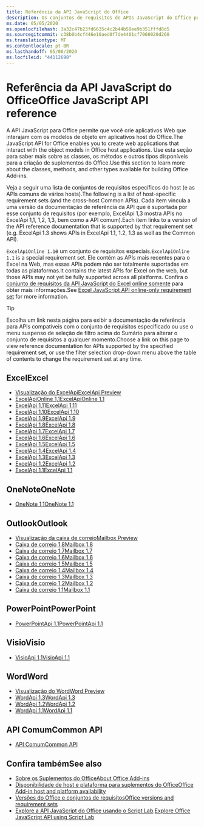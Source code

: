 ```yaml
---
title: Referência da API JavaScript do Office
description: Os conjuntos de requisitos de APIs JavaScript do Office por host.
ms.date: 05/05/2020
ms.openlocfilehash: 3a32c47b23fd6635c4c2b44b58ee9b351fffd8d5
ms.sourcegitcommit: c38b0b4cf446e10aed0f7de4401cf7060020d260
ms.translationtype: MT
ms.contentlocale: pt-BR
ms.lasthandoff: 05/06/2020
ms.locfileid: "44112698"
---
```

# <a name="office-javascript-api-reference"></a><span data-ttu-id="af589-103">Referência da API JavaScript do Office</span><span class="sxs-lookup"><span data-stu-id="af589-103">Office JavaScript API reference</span></span>

<span data-ttu-id="af589-104">A API JavaScript para Office permite que você crie aplicativos Web que interajam com os modelos de objeto em aplicativos host do Office.</span><span class="sxs-lookup"><span data-stu-id="af589-104">The JavaScript API for Office enables you to create web applications that interact with the object models in Office host applications.</span></span> <span data-ttu-id="af589-105">Use esta seção para saber mais sobre as classes, os métodos e outros tipos disponíveis para a criação de suplementos do Office.</span><span class="sxs-lookup"><span data-stu-id="af589-105">Use this section to learn more about the classes, methods, and other types available for building Office Add-ins.</span></span>

<span data-ttu-id="af589-106">Veja a seguir uma lista de conjuntos de requisitos específicos do host (e as APIs comuns de vários hosts).</span><span class="sxs-lookup"><span data-stu-id="af589-106">The following is a list of host-specific requirement sets (and the cross-host Common APIs).</span></span> <span data-ttu-id="af589-107">Cada item vincula a uma versão da documentação de referência da API que é suportada por esse conjunto de requisitos (por exemplo, ExcelApi 1,3 mostra APIs no ExcelApi 1,1, 1,2, 1,3, bem como a API comum).</span><span class="sxs-lookup"><span data-stu-id="af589-107">Each item links to a version of the API reference documentation that is supported by that requirement set (e.g. ExcelApi 1.3 shows APIs in ExcelApi 1.1, 1.2, 1.3 as well as the Common API).</span></span>

<span data-ttu-id="af589-108">`ExcelApiOnline 1.1`é um conjunto de requisitos especiais.</span><span class="sxs-lookup"><span data-stu-id="af589-108">`ExcelApiOnline 1.1` is a special requirement set.</span></span> <span data-ttu-id="af589-109">Ele contém as APIs mais recentes para o Excel na Web, mas essas APIs podem não ser totalmente suportadas em todas as plataformas.</span><span class="sxs-lookup"><span data-stu-id="af589-109">It contains the latest APIs for Excel on the web, but those APIs may not yet be fully supported across all platforms.</span></span> <span data-ttu-id="af589-110">Confira o [conjunto de requisitos da API JavaScript do Excel online somente](/office/dev/add-ins/reference/requirement-sets/excel-api-online-requirement-set) para obter mais informações.</span><span class="sxs-lookup"><span data-stu-id="af589-110">See [Excel JavaScript API online-only requirement set](/office/dev/add-ins/reference/requirement-sets/excel-api-online-requirement-set) for more information.</span></span>

> [!TIP]
> <span data-ttu-id="af589-111">Escolha um link nesta página para exibir a documentação de referência para APIs compatíveis com o conjunto de requisitos especificado ou use o menu suspenso de seleção de filtro acima do Sumário para alterar o conjunto de requisitos a qualquer momento.</span><span class="sxs-lookup"><span data-stu-id="af589-111">Choose a link on this page to view reference documentation for APIs supported by the specified requirement set, or use the filter selection drop-down menu above the table of contents to change the requirement set at any time.</span></span>

## <a name="excel"></a><span data-ttu-id="af589-112">Excel</span><span class="sxs-lookup"><span data-stu-id="af589-112">Excel</span></span>

- [<span data-ttu-id="af589-113">Visualização do ExcelApi</span><span class="sxs-lookup"><span data-stu-id="af589-113">ExcelApi Preview</span></span>](/javascript/api/excel?view=excel-js-preview)
- [<span data-ttu-id="af589-114">ExcelApiOnline 1,1</span><span class="sxs-lookup"><span data-stu-id="af589-114">ExcelApiOnline 1.1</span></span>](/javascript/api/excel?view=excel-js-online)
- [<span data-ttu-id="af589-115">ExcelApi 1,11</span><span class="sxs-lookup"><span data-stu-id="af589-115">ExcelApi 1.11</span></span>](/javascript/api/excel?view=excel-js-1.11)
- [<span data-ttu-id="af589-116">ExcelApi 1.10</span><span class="sxs-lookup"><span data-stu-id="af589-116">ExcelApi 1.10</span></span>](/javascript/api/excel?view=excel-js-1.10)
- [<span data-ttu-id="af589-117">ExcelApi 1.9</span><span class="sxs-lookup"><span data-stu-id="af589-117">ExcelApi 1.9</span></span>](/javascript/api/excel?view=excel-js-1.9)
- [<span data-ttu-id="af589-118">ExcelApi 1.8</span><span class="sxs-lookup"><span data-stu-id="af589-118">ExcelApi 1.8</span></span>](/javascript/api/excel?view=excel-js-1.8)
- [<span data-ttu-id="af589-119">ExcelApi 1.7</span><span class="sxs-lookup"><span data-stu-id="af589-119">ExcelApi 1.7</span></span>](/javascript/api/excel?view=excel-js-1.7)
- [<span data-ttu-id="af589-120">ExcelApi 1.6</span><span class="sxs-lookup"><span data-stu-id="af589-120">ExcelApi 1.6</span></span>](/javascript/api/excel?view=excel-js-1.6)
- [<span data-ttu-id="af589-121">ExcelApi 1.5</span><span class="sxs-lookup"><span data-stu-id="af589-121">ExcelApi 1.5</span></span>](/javascript/api/excel?view=excel-js-1.5)
- [<span data-ttu-id="af589-122">ExcelApi 1.4</span><span class="sxs-lookup"><span data-stu-id="af589-122">ExcelApi 1.4</span></span>](/javascript/api/excel?view=excel-js-1.4)
- [<span data-ttu-id="af589-123">ExcelApi 1.3</span><span class="sxs-lookup"><span data-stu-id="af589-123">ExcelApi 1.3</span></span>](/javascript/api/excel?view=excel-js-1.3)
- [<span data-ttu-id="af589-124">ExcelApi 1.2</span><span class="sxs-lookup"><span data-stu-id="af589-124">ExcelApi 1.2</span></span>](/javascript/api/excel?view=excel-js-1.2)
- [<span data-ttu-id="af589-125">ExcelApi 1.1</span><span class="sxs-lookup"><span data-stu-id="af589-125">ExcelApi 1.1</span></span>](/javascript/api/excel?view=excel-js-1.1)

## <a name="onenote"></a><span data-ttu-id="af589-126">OneNote</span><span class="sxs-lookup"><span data-stu-id="af589-126">OneNote</span></span>

- [<span data-ttu-id="af589-127">OneNote 1,1</span><span class="sxs-lookup"><span data-stu-id="af589-127">OneNote 1.1</span></span>](/javascript/api/onenote?view=onenote-js-1.1)

## <a name="outlook"></a><span data-ttu-id="af589-128">Outlook</span><span class="sxs-lookup"><span data-stu-id="af589-128">Outlook</span></span>

- [<span data-ttu-id="af589-129">Visualização da caixa de correio</span><span class="sxs-lookup"><span data-stu-id="af589-129">Mailbox Preview</span></span>](/javascript/api/outlook?view=outlook-js-preview)
- [<span data-ttu-id="af589-130">Caixa de correio 1.8</span><span class="sxs-lookup"><span data-stu-id="af589-130">Mailbox 1.8</span></span>](/javascript/api/outlook?view=outlook-js-1.8)
- [<span data-ttu-id="af589-131">Caixa de correio 1.7</span><span class="sxs-lookup"><span data-stu-id="af589-131">Mailbox 1.7</span></span>](/javascript/api/outlook?view=outlook-js-1.7)
- [<span data-ttu-id="af589-132">Caixa de correio 1.6</span><span class="sxs-lookup"><span data-stu-id="af589-132">Mailbox 1.6</span></span>](/javascript/api/outlook?view=outlook-js-1.6)
- [<span data-ttu-id="af589-133"> Caixa de correio 1.5</span><span class="sxs-lookup"><span data-stu-id="af589-133">Mailbox 1.5</span></span>](/javascript/api/outlook?view=outlook-js-1.5)
- [<span data-ttu-id="af589-134"> Caixa de correio 1.4</span><span class="sxs-lookup"><span data-stu-id="af589-134">Mailbox 1.4</span></span>](/javascript/api/outlook?view=outlook-js-1.4)
- [<span data-ttu-id="af589-135"> Caixa de correio 1.3</span><span class="sxs-lookup"><span data-stu-id="af589-135">Mailbox 1.3</span></span>](/javascript/api/outlook?view=outlook-js-1.3)
- [<span data-ttu-id="af589-136">Caixa de correio 1.2</span><span class="sxs-lookup"><span data-stu-id="af589-136">Mailbox 1.2</span></span>](/javascript/api/outlook?view=outlook-js-1.2)
- [<span data-ttu-id="af589-137"> Caixa de correio 1.1</span><span class="sxs-lookup"><span data-stu-id="af589-137">Mailbox 1.1</span></span>](/javascript/api/outlook?view=outlook-js-1.1)

## <a name="powerpoint"></a><span data-ttu-id="af589-138">PowerPoint</span><span class="sxs-lookup"><span data-stu-id="af589-138">PowerPoint</span></span>

- [<span data-ttu-id="af589-139">PowerPointApi 1.1</span><span class="sxs-lookup"><span data-stu-id="af589-139">PowerPointApi 1.1</span></span>](/javascript/api/powerpoint?view=powerpoint-js-1.1)

## <a name="visio"></a><span data-ttu-id="af589-140">Visio</span><span class="sxs-lookup"><span data-stu-id="af589-140">Visio</span></span>

- [<span data-ttu-id="af589-141">VisioApi 1,1</span><span class="sxs-lookup"><span data-stu-id="af589-141">VisioApi 1.1</span></span>](/javascript/api/visio?view=visio-js-1.1)

## <a name="word"></a><span data-ttu-id="af589-142">Word</span><span class="sxs-lookup"><span data-stu-id="af589-142">Word</span></span>

- [<span data-ttu-id="af589-143">Visualização do Word</span><span class="sxs-lookup"><span data-stu-id="af589-143">Word Preview</span></span>](/javascript/api/word?view=word-js-preview)
- [<span data-ttu-id="af589-144">WordApi 1.3</span><span class="sxs-lookup"><span data-stu-id="af589-144">WordApi 1.3</span></span>](/javascript/api/word?view=word-js-1.3)
- [<span data-ttu-id="af589-145">WordApi 1.2</span><span class="sxs-lookup"><span data-stu-id="af589-145">WordApi 1.2</span></span>](/javascript/api/word?view=word-js-1.2)
- [<span data-ttu-id="af589-146">WordApi 1.1</span><span class="sxs-lookup"><span data-stu-id="af589-146">WordApi 1.1</span></span>](/javascript/api/word?view=word-js-1.1)

## <a name="common-api"></a><span data-ttu-id="af589-147">API Comum</span><span class="sxs-lookup"><span data-stu-id="af589-147">Common API</span></span>

- [<span data-ttu-id="af589-148">API Comum</span><span class="sxs-lookup"><span data-stu-id="af589-148">Common API</span></span>](/javascript/api/office?view=common-js)

## <a name="see-also"></a><span data-ttu-id="af589-149">Confira também</span><span class="sxs-lookup"><span data-stu-id="af589-149">See also</span></span>

- [<span data-ttu-id="af589-150">Sobre os Suplementos do Office</span><span class="sxs-lookup"><span data-stu-id="af589-150">About Office Add-ins</span></span>](/office/dev/add-ins/overview)
- [<span data-ttu-id="af589-151">Disponibilidade de host e plataforma para suplementos do Office</span><span class="sxs-lookup"><span data-stu-id="af589-151">Office Add-in host and platform availability</span></span>](/office/dev/add-ins/overview/office-add-in-availability)
- [<span data-ttu-id="af589-152">Versões do Office e conjuntos de requisitos</span><span class="sxs-lookup"><span data-stu-id="af589-152">Office versions and requirement sets</span></span>](/office/dev/add-ins/develop/office-versions-and-requirement-sets)
- <span data-ttu-id="af589-153">[Explore a API JavaScript do Office usando o Script Lab](/office/dev/add-ins/overview/explore-with-script-lab).</span><span class="sxs-lookup"><span data-stu-id="af589-153">[Explore Office JavaScript API using Script Lab](/office/dev/add-ins/overview/explore-with-script-lab)</span></span>
